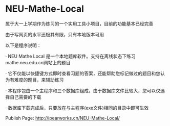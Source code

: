 # NEU-Mathe-Local

  属于大一上学期作为练习的一个实用工具小项目，目前的功能基本已经完善
  
  由于写网页的水平还极其有限，只有本地版本可用
  
  以下是程序说明：
  
  
  
· NEU Mathe Local 是一个本地题库软件。支持在离线状态下练习mathe.neu.edu.cn网站上的题目

· 它不仅能以快捷键方式即时查看习题的答案，还能帮助您标记做过的题目和您认为有难度的题目，来辅助练习

· 本程序包由一个主程序和三个数据库组成，由于数据库文件比较大，您可以仅选择自己需要的下载

· 数据库下载完成后，只要放在与主程序(exe文件)相同的目录中即可生效


 Publish Page:
 http://ipearworks.cn/NEU-Mathe-Local/
